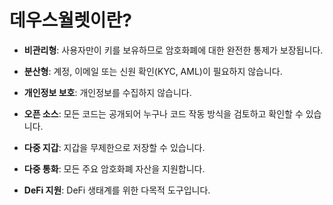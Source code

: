 # 데우스월렛이란?

- **비관리형**: 사용자만이 키를 보유하므로 암호화폐에 대한 완전한 통제가 보장됩니다.

- **분산형**: 계정, 이메일 또는 신원 확인(KYC, AML)이 필요하지 않습니다.

- **개인정보 보호**: 개인정보를 수집하지 않습니다.

- **오픈 소스**: 모든 코드는 공개되어 누구나 코드 작동 방식을 검토하고 확인할 수 있습니다.

- **다중 지갑**: 지갑을 무제한으로 저장할 수 있습니다.

- **다중 통화**: 모든 주요 암호화폐 자산을 지원합니다.

- **DeFi 지원**: DeFi 생태계를 위한 다목적 도구입니다.